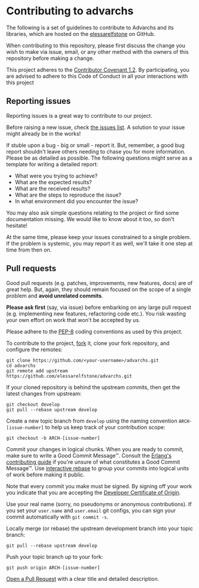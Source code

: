 # Contributing to advarchs

The following is a set of guidelines to contribute to Advarchs and its libraries, which are
hosted on the [elessarelfstone](https://github.com/elessarelfstone) on GitHub.

When contributing to this repository, please first discuss the change you wish to make via issue,
email, or any other method with the owners of this repository before making a change.

This project adheres to the [Contributor Covenant 1.2](http://contributor-covenant.org/version/1/2/0).
By participating, you are advised to adhere to this Code of Conduct in all your interactions with
this project

## Reporting issues

Reporting issues is a great way to contribute to our project.

Before raising a new issue, check [the issues list](https://github.com/elessarelfstone/advarchs/issues).
A solution to your issue might already be in the works!

If stuble upon a bug - big or small - report it. But, remember, a good bug report shouldn't leave
others needing to chase you for more information. Please be as detailed as possible. The following
questions might serve as a template for writing a detailed report:

- What were you trying to achieve?
- What are the expected results?
- What are the received results?
- What are the steps to reproduce the issue?
- In what environment did you encounter the issue?

You may also ask simple questions relating to the project or find some documentation missing.
We would like to know about it too, so don't hesitate!

At the same time, please keep your issues constrained to a single problem. If the problem is systemic,
you may report it as well, we'll take it one step at time from then on.

## Pull requests

Good pull requests (e.g. patches, improvements, new features, docs) are of great help. But, again, they
should remain focused on the scope of a single problem and **avoid unrelated commits**.

**Please ask first** (say, via issue) before embarking on any large pull request (e.g. implementing new features,
refactoring code etc.). You risk wasting your own effort on work that won't be accepted by us.

Please adhere to the [PEP-8](https://www.python.org/dev/peps/pep-0008/) coding conventions as used by this project.

To contribute to the project, [fork](https://help.github.com/articles/fork-a-repo/) it,
clone your fork repository, and configure the remotes:

```shell
git clone https://github.com/<your-username>/advarchs.git
cd advarchs
git remote add upstream https://github.com/elessarelfstone/advarchs.git
```

If your cloned repository is behind the upstream commits, then get the latest changes from upstream:

```shell
git checkout develop
git pull --rebase upstream develop
```

Create a new topic branch from `develop` using the naming convention `ARCH-[issue-number]`
to help us keep track of your contribution scope:

```
git checkout -b ARCH-[issue-number]
```

Commit your changes in logical chunks. When you are ready to commit, make sure
to write a Good Commit Message™. Consult the [Erlang's contributing guide](https://github.com/erlang/otp/wiki/Writing-good-commit-messages)
if you're unsure of what constitutes a Good Commit Message™. Use [interactive rebase](https://help.github.com/articles/about-git-rebase)
to group your commits into logical units of work before making it public.

Note that every commit you make must be signed. By signing off your work you indicate that you
are accepting the [Developer Certificate of Origin](https://developercertificate.org/).

Use your real name (sorry, no pseudonyms or anonymous contributions). If you set your `user.name`
and `user.email` git configs, you can sign your commit automatically with `git commit -s`.

Locally merge (or rebase) the upstream development branch into your topic branch:

```
git pull --rebase upstream develop
```

Push your topic branch up to your fork:

```
git push origin ARCH-[issue-number]
```

[Open a Pull Request](https://help.github.com/articles/using-pull-requests/) with a clear title
and detailed description.

